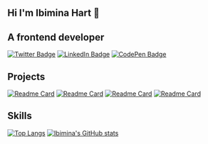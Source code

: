 ## Hi I'm Ibimina Hart  👋
## A frontend developer

[![Twitter Badge](https://img.shields.io/badge/Twitter-Profile-informational?style=flat&logo=twitter&logoColor=white&color=1CA2F1)](https://twitter.com/ibiminaaH)
[![LinkedIn Badge](https://img.shields.io/badge/LinkedIn-Profile-informational?style=flat&logo=linkedin&logoColor=white&color=0D76A8)](https://www.linkedin.com/in/ibimina-hart/)
[![CodePen Badge](https://img.shields.io/badge/CodePen-Profile-informational?style=flat&logo=codepen&logoColor=white&color=black)](https://codepen.io/ibimina)


## Projects
 [![Readme Card](https://github-readme-stats.vercel.app/api/pin/?username=ibimina&repo=cocktail-recipes&show_owner=true)](https://github.com/ibimina/cocktail-recipes)
[![Readme Card](https://github-readme-stats.vercel.app/api/pin/?username=ibimina&repo=interactive-comments-section-main&show_owner=true)](https://github.com/ibimina/interactive-comments-section-main) 
[![Readme Card](https://github-readme-stats.vercel.app/api/pin/?username=ibimina&repo=rock-paper-scissors-game&show_owner=true)](https://github.com/ibimina/rock-paper-scissors-game)
[![Readme Card](https://github-readme-stats.vercel.app/api/pin/?username=ibimina&repo=static-job-listings-master&show_owner=true)](https://github.com/ibimina/static-job-listings-master)
## Skills
[![Top Langs](https://github-readme-stats.vercel.app/api/top-langs/?username=ibimina&langs_count=8)](https://github.com/ibimina/github-readme-stats)
[![Ibimina's GitHub stats](https://github-readme-stats.vercel.app/api?username=ibimina&show_icons=true)](https://github.com/ibimina/github-readme-stats)

<!--
**ibimina/ibimina** is a ✨ _special_ ✨ repository because its `README.md` (this file) appears on your GitHub profile.

Here are some ideas to get you started:

- 🔭 I’m currently working on ...
- 🌱 I’m currently learning ...
- 👯 I’m looking to collaborate on ...
- 🤔 I’m looking for help with ...
- 💬 Ask me about ...
- 📫 How to reach me: ...
- 😄 Pronouns: ...
- ⚡ Fun fact: ...
-->
